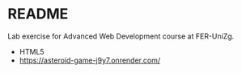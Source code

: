 # README

Lab exercise for Advanced Web Development course at FER-UniZg.

* HTML5
* https://asteroid-game-j9y7.onrender.com/
